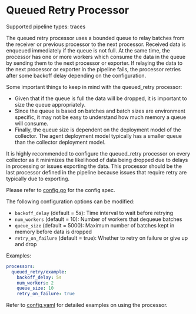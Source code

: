 # Queued Retry Processor

Supported pipeline types: traces

The queued retry processor uses a bounded queue to relay batches from the receiver
or previous processor to the next processor. Received data is enqueued immediately
if the queue is not full. At the same time, the processor has one or more workers
which consume the data in the queue by sending them to the next processor or exporter.
If relaying the data to the next processor or exporter in the pipeline fails, the
processor retries after some backoff delay depending on the configuration.

Some important things to keep in mind with the queued_retry processor:
- Given that if the queue is full the data will be dropped, it is important to size
the queue appropriately.
- Since the queue is based on batches and batch sizes are environment specific, it may
not be easy to understand how much memory a queue will consume.
- Finally, the queue size is dependent on the deployment model of the collector. The
agent deployment model typically has a smaller queue than the collector deployment
model.

It is highly recommended to configure the queued_retry processor on every collector
as it minimizes the likelihood of data being dropped due to delays in processing or
issues exporting the data. This processor should be the last processor defined in
the pipeline because issues that require retry are typically due to exporting.

Please refer to [config.go](./config.go) for the config spec.

The following configuration options can be modified:
- `backoff_delay` (default = 5s): Time interval to wait before retrying
- `num_workers` (default = 10): Number of workers that dequeue batches
- `queue_size` (default = 5000): Maximum number of batches kept in memory before data
is dropped
- `retry_on_failure` (default = true): Whether to retry on failure or give up and drop

Examples:

```yaml
processors:
  queued_retry/example:
    backoff_delay: 5s
    num_workers: 2
    queue_size: 10
    retry_on_failure: true
```

Refer to [config.yaml](./testdata/config.yaml) for detailed
examples on using the processor.
